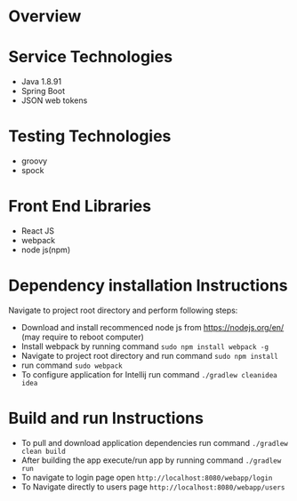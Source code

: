 # Overview


# Service Technologies
- Java 1.8.91
- Spring Boot
- JSON web tokens

# Testing Technologies
- groovy
- spock


# Front End Libraries
- React JS
- webpack
- node js(npm)

# Dependency installation Instructions

Navigate to project root directory and perform following steps:

- Download and install recommenced node js from https://nodejs.org/en/ (may require to reboot computer)
- Install webpack by running command `sudo npm install webpack -g`
- Navigate to project root directory and run command `sudo npm install`
- run command `sudo webpack`
- To configure application for Intellij run command `./gradlew cleanidea idea`
 
 # Build and run Instructions
- To pull and download application dependencies run command `./gradlew clean build`
- After building the app execute/run app by running command `./gradlew run`
- To navigate to login page open `http://localhost:8080/webapp/login`
- To Navigate directly to users page `http://localhost:8080/webapp/users`










